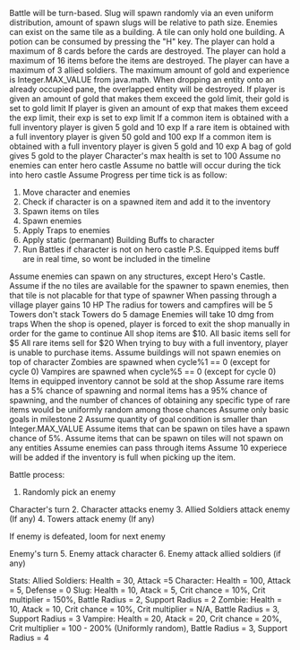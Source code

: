 Battle will be turn-based.
Slug will spawn randomly via an even uniform distribution, amount of spawn slugs will be relative to path size.
Enemies can exist on the same tile as a building.
A tile can only hold one building.
A potion can be consumed by pressing the "H" key.
The player can hold a maximum of 8 cards before the cards are destroyed.
The player can hold a maximum of 16 items before the items are destroyed.
The player can have a maximum of 3 allied soldiers.
The maximum amount of gold and experience is Integer.MAX_VALUE from java.math.
When dropping an entity onto an already occupied pane, the overlapped entity will be destroyed.
If player is given an amount of gold that makes them exceed the gold limit, their gold is set to gold limit
If player is given an amount of exp that makes them exceed the exp limit, their exp is set to exp limit
If a common item is obtained with a full inventory player is given 5 gold and 10 exp
If a rare item is obtained with a full inventory player is given 50 gold and 100 exp
If a common item is obtained with a full inventory player is given 5 gold and 10 exp
A bag of gold gives 5 gold to the player
Character's max health is set to 100
Assume no enemies can enter hero castle
Assume no battle will occur during the tick into hero castle
Assume Progress per time tick is as follow:
1. Move character and enemies
2. Check if character is on a spawned item and add it to the inventory
3. Spawn items on tiles
4. Spawn enemies
5. Apply Traps to enemies
6. Apply static (permanant) Building Buffs to character
7. Run Battles if character is not on hero castle
P.S. Equipped items buff are in real time, so wont be included in the timeline

Assume enemies can spawn on any structures, except Hero's Castle.
Assume if the no tiles are available for the spawner to spawn enemies, then that tile is not placable for that type of spawner
When passing through a village player gains 10 HP
The radius for towers and campfires will be 5
Towers don't stack
Towers do 5 damage
Enemies will take 10 dmg from traps
When the shop is opened, player is forced to exit the shop manually in order for the game to continue
All shop items are $10.
All basic items sell for $5
All rare items sell for $20
When trying to buy with a full inventory, player is unable to purchase items.
Assume buildings will not spawn enemies on top of character
Zombies are spawned when cycle%1 == 0 (except for cycle 0)
Vampires are spawned when cycle%5 == 0 (except for cycle 0)
Items in equipped inventory cannot be sold at the shop
Assume rare items has a 5% chance of spawning and normal items has a 95% chance of spawning, and the number of chances of obtaining any specific type of rare items would be uniformly random among those chances
Assume only basic goals in milestone 2
Assume quantity of goal condition is smaller than Integer.MAX_VALUE
Assume items that can be spawn on tiles have a spawn chance of 5%.
Assume items that can be spawn on tiles will not spawn on any entities
Assume enemies can pass through items
Assume 10 experiece will be added if the inventory is full when picking up the item.

Battle process:
1. Randomly pick an enemy

Character's turn
2. Character attacks enemy
3. Allied Soldiers attack enemy (If any)
4. Towers attack enemy (If any)

If enemy is defeated, loom for next enemy

Enemy's turn
5. Enemy attack character
6. Enemy attack allied soldiers (if any)

Stats:
Allied Soldiers: Health = 30, Attack =5
Character: Health = 100, Attack = 5, Defense = 0
Slug: Health = 10, Atack = 5, Crit chance = 10%, Crit multiplier = 150%, Battle Radius = 2, Support Radius = 2
Zombie: Health = 10, Atack = 10, Crit chance = 10%, Crit multiplier = N/A, Battle Radius = 3, Support Radius = 3
Vampire: Health = 20, Atack = 20, Crit chance = 20%, Crit multiplier = 100 - 200% (Uniformly random), Battle Radius = 3, Support Radius = 4



